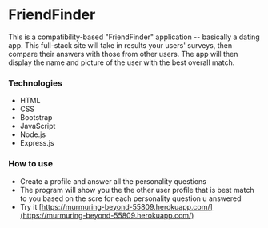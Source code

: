 # FriendFinder
This is a compatibility-based "FriendFinder" application -- basically a dating app. This full-stack site will take in results your users' surveys, then compare their answers with those from other users. The app will then display the name and picture of the user with the best overall match.

### Technologies
* HTML
* CSS
* Bootstrap
* JavaScript
* Node.js
* Express.js

### How to use
* Create a profile and answer all the personality questions
* The program will show you the the other user profile that is best match to you based on the scre for each personality question u answered
* Try it [https://murmuring-beyond-55809.herokuapp.com/](https://murmuring-beyond-55809.herokuapp.com/)
